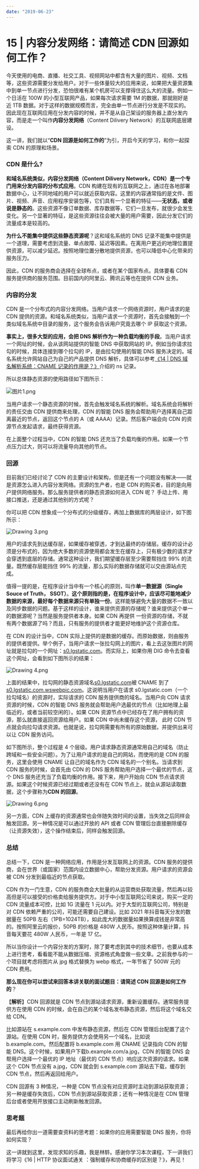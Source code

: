 ```yaml
---
date: "2019-06-23"
---  
```

      
# 15 | 内容分发网络：请简述 CDN 回源如何工作？
今天使用的电商、直播、社交工具、视频网站中都含有大量的图片、视频、文档等，这些资源需要分发给用户。对于一些体量较大的应用来说，如果把大量资源集中到单一节点进行分发，恐怕很难有某个机房可以支撑得住这么大的流量。例如一个日活在 100W 的小型互联网产品，如果每次请求需要 1M 的数据，那就刚好是近 1TB 数据。对于这样的数据规模而言，完全由单一节点进行分发是不现实的。因此现在互联网应用在分发内容的时候，并不是从自己架设的服务器上直分发内容，而是走一个叫作**内容分发网络**（Content Dilivery Network）的互联网底层建设。

这一讲，我们就以“**CDN 回源是如何工作的**”为引，开启今天的学习，和你一起探索 CDN 的原理和场景。

### CDN 是什么\?

**和域名系统类似，内容分发网络（Content Dilivery Network，CDN）是一个专门用来分发内容的分布式应用**。CDN 构建在现有的互联网之上，通过在各地部署数据中心，让不同地域的用户可以就近获取内容。这里的内容通常指的是文件、图片、视频、声音、应用程序安装包等，它们具有一个显著的特征——**无状态，或者说是静态的**。这些资源不像订单数据、库存数据等，它们一旦发布，就很少会发生变化。另一个显著的特征，是这些资源往往会被大量的用户需要，因此分发它们的流量成本是较高的。

**为什么不能集中提供这些静态资源呢**？这和域名系统的 DNS 记录不能集中提供是一个道理，需要考虑到流量、单点故障、延迟等因素。在离用户更近的地理位置提供资源，可以减少延迟。按照地理位置分散地提供资源，也可以降低中心化带来的服务压力。

因此，CDN 的服务商会选择在全球布点，或者在某个国家布点。具体要看 CDN 服务提供商的服务范围。目前国内的阿里云、腾讯云等也在提供 CDN 业务。

### 内容的分发

CDN 是一个分布式的内容分发网络。当用户请求一个网络资源时，用户请求的是 CDN 提供的资源。和域名系统类似，当用户请求一个资源时，首先会接触到一个类似域名系统中目录的服务，这个服务会告诉用户究竟去哪个 IP 获取这个资源。

**事实上，很多大型的应用，会把 DNS 解析作为一种负载均衡的手段**。当用户请求一个网址的时候，会从该网站提供的智能 DNS 中获取网站的 IP。例如当你请求拉勾的时候，具体连接到哪个拉勾的 IP，是由拉勾使用的智能 DNS 服务决定的。域名系统允许网站自己为自己的产品提供 DNS 解析，具体可以参考[《14 | DNS 域名解析系统：CNAME 记录的作用是？》](https://kaiwu.lagou.com/course/courseInfo.htm?courseId=837#/detail/pc?id=7281&fileGuid=xxQTRXtVcqtHK6j8)介绍的 ns 记录。

所以总体静态资源的使用路径如下图所示：

![图片1.png](/images/计算机网络通关29讲/05.模块四Web技术/iimage6M0041EECioPOWCvAPCAKWMAAAM_tmZAhpc658.png)

当用户请求一个静态资源的时候，首先会触发域名系统的解析。域名系统会将解析的责任交由 CDN 提供商来处理，CDN 的智能 DNS 服务会帮助用户选择离自己距离最近的节点，返回这个节点的 A（或 AAAA）记录。然后客户端会向 CDN 的资源节点发起请求，最终获得资源。

在上面整个过程当中，CDN 的智能 DNS 还充当了负载均衡的作用。如果一个节点压力过大，则可以将流量导向其他的节点。

### 回源

目前我们已经讨论了 CDN 的主要设计和架构，但是还有一个问题没有解决——就是资源怎么进入内容分发网络。资源的生产者，也是 CDN 的购买者，目的是向用户提供网络服务。那么服务提供者的静态资源如何进入 CDN 呢？ 手动上传、用接口推送，还是通过其他别的方式呢？

你可以把 CDN 想象成一个分布式的分级缓存，再加上数据库的两层设计，如下图所示：

![Drawing 3.png](/images/计算机网络通关29讲/05.模块四Web技术/iimage6M004191CioPOWCsuKeAIBZBAAGS1a5eHTk676.png)

用户的请求先到达缓存层，如果缓存被穿透，才到达最终的存储层。缓存的设计必须是分布式的，因为绝大多数的资源使用都会发生在缓存上，只有极少数的请求才会穿透到底层的存储。通常这种设计，我们期望缓存层至少需要帮挡住 99\% 的流量。既然缓存层能挡住 99\% 的流量，那么实际的数据存储就可以交由源站点完成。

值得一提的是，在程序设计当中有一个核心的原则，叫作**单一数据源（Single Souce of Truth， SSOT）**。**这个原则指的是，在程序设计中，应该尽可能地减少数据的来源，最好每个数据来源只有单独一份**。这样能够避免大量的数据不一致以及同步数据的问题。基于这样的设计，谁来提供资源的存储呢？谁来提供这个单一的数据源呢？当然是服务提供者本身。如果 CDN 再提供 一份资源的存储，不就有两个数据源了吗？而且，只有服务的提供者才能更好地维护这个资源仓库。

在 CDN 的设计当中，CDN 实际上提供的是数据的缓存。而原始数据，则由服务的提供者提供。举个例子，当用户请求一张拉勾网上的图片，看上去这张图片的网址就是拉勾的一个网址：[s0.lgstatic.com](http://s0.lgstatic.com?fileGuid=xxQTRXtVcqtHK6j8)。而实际上，如果你用 DIG 命令去查看这个网址，会看到如下图所示的结果：

![Drawing 4.png](/images/计算机网络通关29讲/05.模块四Web技术/iimage6M014189Cgp9HWCsuK6AFxN_AAUoFziC3xU348.png)

上面的结果中，拉勾网的静态资源域名[s0.lgstatic.com](http://s0.lgstatic.com/?fileGuid=xxQTRXtVcqtHK6j8)被 CNAME 到了[s0.lgstatic.com.wswebpic.com](http://s0.lgstatic.com.wswebpic.com%E3%80%82%E8%BF%99%E8%AF%B4%E6%98%8E%E5%BD%93%E7%94%A8%E6%88%B7%E5%9C%A8%E8%AF%B7%E6%B1%82s0.lgstatic.com%EF%BC%88%E4%B8%80%E4%B8%AA%E6%8B%89%E5%8B%BE%E5%9F%9F%E5%90%8D%EF%BC%89%E7%9A%84%E8%B5%84%E6%BA%90%E6%97%B6%EF%BC%8C%E5%AE%9E%E9%99%85%E8%AF%B7%E6%B1%82%E7%9A%84CDN%E6%9C%8D%E5%8A%A1%E6%8F%90%E4%BE%9B%E5%95%86%E7%9A%84%E5%9F%9F%E5%90%8D%E3%80%82?fileGuid=xxQTRXtVcqtHK6j8)。这说明当用户在请求 s0.lgstatic.com（一个拉勾域名）的资源时，实际请求的 CDN 服务提供商的域名。当用户向 CDN 请求资源的时候，CDN 的智能 DNS 服务就会帮助用户选最优的节点（比如地理上最临近的，或者当前较空闲的）。如果 CDN 资源节点中已经存在了用户拥有的资源，那么就直接返回资源给用户。如果 CDN 中尚未缓存这个资源， 此时 CDN 节点就会向拉勾请求资源。也就是说，拉勾网需要有所有的原始数据，并提供出来可以让 CDN 服务访问。

如下图所示，整个过程是 4 个层级。用户请求静态资源通常用自己的域名（防止跨域和一些安全问题）。为了让用户请求的是自己的网站，而使用的是 CDN 的服务，这里会使用 CNAME 让自己的域名作为 CDN 域名的一个别名。当请求到 CDN 服务的时候，会首先由 CDN 的 DNS 服务帮助用户选择一个最优的节点，这个 DNS 服务还充当了负载均衡的作用。接下来，用户开始向 CDN 节点请求资源。如果这个时候资源已经过期或者还没有在 CDN 节点上，就会从源站读取数据，这个步骤称为**CDN 的回源**。

![Drawing 6.png](/images/计算机网络通关29讲/05.模块四Web技术/iimage6M014189Cgp9HWCsuLeABoBAAAJfmJcMOc0952.png)

另一方面，CDN 上缓存的资源通常也会伴随失效时间的设置，当失效之后同样会触发回源。另一种情况是可以通过开放的 API 或者 CDN 管理后台直接删除缓存（让资源失效），这个操作结束后，同样会触发回源。

### 总结

总结一下，CDN 是一种网络应用，作用是分发互联网上的资源。CDN 服务的提供商，会在世界（或国家）范围内设立数据中心，帮助分发资源。用户请求的资源会被 CDN 分发到最临近的节点获取。

CDN 作为一门生意，CDN 的服务商会大批量的从运营商处获取流量，然后再以较高但是可以接受的价格卖给服务提供方。对于中小型互联网公司来说，购买一定的 CDN 流量成本可控，比如 1G 流量在 1 元以内。对于大型的互联网公司，特别是对 CDN 依赖严重的公司，可能还需要自己建设。比如 2021 年抖音每天分发的数据量在 50PB 左右（1PB=1024TB），如此庞大的数据量如果换算成钱是非常高的。按照阿里云的报价，50PB 的价格是 480W 人民币。按照这种体量计算，抖音每天要花 480W 人民币，一年是 17 亿。

所以当你设计一个内容分发的方案时，除了要考虑到其中的技术细节，也要从成本上进行思考，看看能不能从数据压缩、资源格式角度做一些文章。之前我参与的一个项目就考虑将图片从 jpg 格式替换为 webp 格式，一年节省了 500W 元的 CDN 费用。

**那么现在你可以尝试来回答本讲关联的面试题目：请简述 CDN 回源是如何工作的**？

【**解析**】CDN 回源就是 CDN 节点到源站请求资源，重新设置缓存。通常服务提供方在使用 CDN 的时候，会在自己的某个域名发布静态资源，然后将这个域名交给 CDN。

比如源站在 s.example.com 中发布静态资源，然后在 CDN 管理后台配置了这个源站。在使用 CDN 时，服务提供方会使用另一个域名，比如说 b.example.com。然后配置将 b.example.com 用 CNAME 记录指向 CDN 的智能 DNS。这个时候，如果用户下载b.example.com/a.jpg，CDN 的智能 DNS 会帮用户选择一个最优的 IP 地址（最优的 CDN 节点）响应这次资源的请求。如果这个 CDN 节点没有 a.jpg，CDN 就会到 s.example.com 源站去下载，缓存到 CDN 节点，然后再返回给用户。

CDN 回源有 3 种情况，一种是 CDN 节点没有对应资源时主动到源站获取资源；另一种是缓存失效后，CDN 节点到源站获取资源；还有一种情况是在 CDN 管理后台或者使用开放接口主动刷新触发回源。

### 思考题

最后再给你出一道需要查资料的思考题：如果你的应用需要智能 DNS 服务，你将如何实现？

这一讲就到这里，发现求知的乐趣，我是林䭽。感谢你学习本次课程，下一讲我们将学习《16 | HTTP 协议面试通关 ：强制缓存和协商缓存的区别是？》，再见！